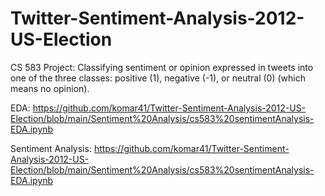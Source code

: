 # Twitter-Sentiment-Analysis-2012-US-Election
CS 583 Project: Classifying sentiment or opinion expressed in tweets into one of the three classes: positive (1), negative (-1), or neutral (0) (which means no opinion). 

EDA: https://github.com/komar41/Twitter-Sentiment-Analysis-2012-US-Election/blob/main/Sentiment%20Analysis/cs583%20sentimentAnalysis-EDA.ipynb

Sentiment Analysis: https://github.com/komar41/Twitter-Sentiment-Analysis-2012-US-Election/blob/main/Sentiment%20Analysis/cs583%20sentimentAnalysis-EDA.ipynb
